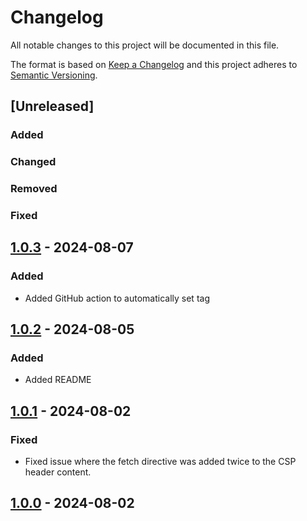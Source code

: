 # Changelog

All notable changes to this project will be documented in this file.

The format is based on [Keep a Changelog](http://keepachangelog.com/en/1.1.0/)
and this project adheres to [Semantic Versioning](http://semver.org/spec/v2.0.0.html).

## [Unreleased]

### Added

### Changed

### Removed

### Fixed

## [1.0.3] - 2024-08-07

### Added

- Added GitHub action to automatically set tag

## [1.0.2] - 2024-08-05

### Added

- Added README

## [1.0.1] - 2024-08-02

### Fixed

- Fixed issue where the fetch directive was added twice to the CSP header content.

## [1.0.0] - 2024-08-02

[1.0.3]: https://github.com/basecom/magento2-csp-split-header/compare/v1.0.2...v1.0.3
[1.0.2]: https://github.com/basecom/magento2-csp-split-header/compare/v1.0.1...v1.0.2
[1.0.1]: https://github.com/basecom/magento2-csp-split-header/compare/v1.0.0...v1.0.1
[1.0.0]: https://github.com/basecom/magento2-csp-split-header/releases/tag/v1.0.0
